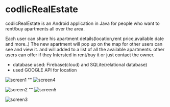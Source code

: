 # codlicRealEstate

codlicRealEstate is an Android application in Java for people who want to rent/buy apartments all over the area.

Each user can share his apartment details(location,rent price,available date and more..)
The new apartment will pop up on the map for other users can see and view it. and will added to a list of all the available apartments.
other users can offer if they Intersted in rent/buy it or just contact the owner.

* database used: Firebase(cloud) and SQLite(relational database) <br>
* used GOOGLE API for location <br>

![screen1](http://i.imgur.com/uQlf8rz.png) ""  ![screen4](http://i.imgur.com/16dcNlE.png)

![screen2](http://i.imgur.com/T0EqkYT.png) "" ![screen5](http://i.imgur.com/APsQY2V.png)

![screen3](http://i.imgur.com/XE0n7Sk.png)
